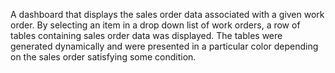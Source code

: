 A dashboard that displays the sales order data associated with a given work order. By selecting an item in a drop down list of work orders, a row of tables containing sales order data was displayed. The tables were 
generated dynamically and were presented in a particular color depending on the sales order satisfying some condition.
